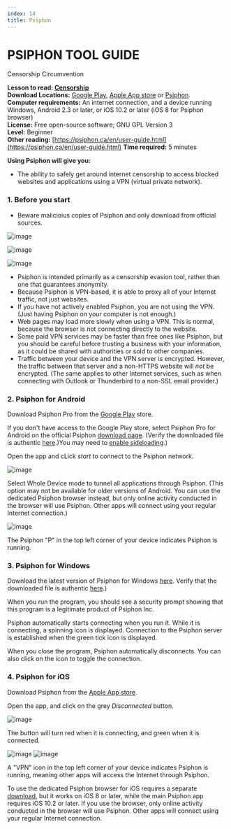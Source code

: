 ```yaml
---
index: 14
title: Psiphon
---
```

# PSIPHON TOOL GUIDE

Censorship Circumvention 

**Lesson to read: [Censorship](umbrella://communications/censorship/beginner)**  
**Download Locations:** [Google Play](https://play.google.com/store/apps/details?id=com.psiphon3.subscription), [Apple App store](https://itunes.apple.com/us/app/psiphon/id1276263909?ls=1&mt=8) or [Psiphon](https://psiphon.ca/en/download.html).  
**Computer requirements:** An internet connection, and a device running Windows, Android 2.3 or later, or iOS 10.2 or later (iOS 8 for Psiphon browser)    
**License:** Free open-source software; GNU GPL Version 3  
**Level:** Beginner  
**Other reading:** [https://psiphon.ca/en/user-guide.html](https://psiphon.ca/en/user-guide.html) 
**Time required:** 5 minutes

**Using Psiphon will give you:**  
- The ability to safely get around internet censorship to access blocked websites and applications using a VPN (virtual private network).

### 1. Before you start 

- Beware malicioius copies of Psiphon and only download from official sources.

![image](tool_psiphon10.png)

![image](tool_psiphon11.png)

![image](tool_psiphon12.png)

- Psiphon is intended primarily as a censorship evasion tool, rather than one that guarantees anonymity.  
- Because Psiphon is VPN-based, it is able to proxy all of your Internet traffic, not just websites.   
- If you have not actively enabled Psiphon, you are not using the VPN. (Just having Psiphon on your computer is not enough.)  
- Web pages may load more slowly when using a VPN. This is normal, because the browser is not connecting directly to the website.  
- Some paid VPN services may be faster than free ones like Psiphon, but you should be careful before trusting a business with your information, as it could be shared with authorities or sold to other companies.
- Traffic between your device and the VPN server is encrypted. However, the traffic between that server and a non-HTTPS website will *not* be encrypted. (The same applies to other Internet services, such as when connecting with Outlook or Thunderbird to a non-SSL email provider.) 

### 2. Psiphon for Android

Download Psiphon Pro from the [Google Play](https://play.google.com/store/apps/details?id=com.psiphon3.subscription) store. 

If you don't have access to the Google Play store, select Psiphon Pro for Android on the official Psiphon [download page](https://psiphon.ca/en/download.html?10Years). (Verify the downloaded file is authentic [here](https://psiphon.ca/en/faq.html#authentic-android).)You may need to [enable sideloading](https://psiphon.ca/en/faq.html#android-enable-sideloading).)

Open the app and cLick *start* to connect to the Psiphon network. 

![image](tool_psiphon5.png)

Select Whole Device mode to tunnel all applications through Psiphon. (This option may not be available for older versions of Android. You can use the dedicated Psiphon browser instead, but only online activity conducted in the browser will use Psiphon. Other apps will connect using your regular Internet connection.)  

![image](tool_psiphon6.png)

The Psiphon "P" in the top left corner of your device indicates Psiphon is running.

### 3. Psiphon for Windows

Download the latest version of Psiphon for Windows [here](https://psiphon.ca/en/download.html). Verify that the downloaded file is authentic [here](https://psiphon.ca/en/faq.html#authentic-windows).)

When you run the program, you should see a security prompt showing that this program is a legitimate product of Psiphon Inc.

Psiphon automatically starts connecting when you run it. While it is connecting, a spinning icon is displayed. Connection to the Psiphon server is established when the green tick icon is displayed. 

When you close the program, Psiphon automatically disconnects. You can also click on the icon to toggle the connection.

### 4. Psiphon for iOS

Download Psiphon from the [Apple App store](https://itunes.apple.com/us/app/psiphon/id1276263909?ls=1&mt=8). 

Open the app, and click on the grey *Disconnected* button. 

![image](tool_psiphon7.png)

The button will turn red when it is connecting, and green when it is connected. 

![image](tool_psiphon8.png) ![image](tool_psiphon9.png)

A "VPN" icon in the top left corner of your device indicates Psiphon is running, meaning other apps will access the Internet through Psiphon.

To use the dedicated Psiphon browser for iOS requires a separate [download](https://itunes.apple.com/us/app/psiphon-browser/id1193362444?mt=8), but it works on iOS 8 or later, while the main Psiphon app requires iOS 10.2 or later. If you use the browser, only online activity conducted in the browser will use Psiphon. Other apps will connect using your regular Internet connection.
